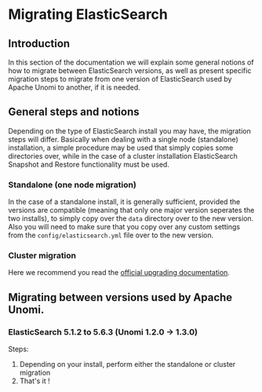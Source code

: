 <!--
  ~ Licensed to the Apache Software Foundation (ASF) under one or more
  ~ contributor license agreements.  See the NOTICE file distributed with
  ~ this work for additional information regarding copyright ownership.
  ~ The ASF licenses this file to You under the Apache License, Version 2.0
  ~ (the "License"); you may not use this file except in compliance with
  ~ the License.  You may obtain a copy of the License at
  ~
  ~      http://www.apache.org/licenses/LICENSE-2.0
  ~
  ~ Unless required by applicable law or agreed to in writing, software
  ~ distributed under the License is distributed on an "AS IS" BASIS,
  ~ WITHOUT WARRANTIES OR CONDITIONS OF ANY KIND, either express or implied.
  ~ See the License for the specific language governing permissions and
  ~ limitations under the License.
  -->
  
# Migrating ElasticSearch

## Introduction

In this section of the documentation we will explain some general notions of how to migrate between ElasticSearch 
versions, as well as present specific migration steps to migrate from one version of ElasticSearch used by Apache Unomi
to another, if it is needed.

## General steps and notions

Depending on the type of ElasticSearch install you may have, the migration steps will differ. Basically when dealing with
a single node (standalone) installation, a simple procedure may be used that simply copies some directories over, while
in the case of a cluster installation ElasticSearch Snapshot and Restore functionality must be used.

### Standalone (one node migration)

In the case of a standalone install, it is generally sufficient, provided the versions are compatible (meaning that only
one major version seperates the two installs), to simply copy over the `data` directory over to the new version. Also
you will need to make sure that you copy over any custom settings from the `config/elasticsearch.yml` file over to the 
new version.

### Cluster migration

Here we recommend you read the [official upgrading documentation](https://www.elastic.co/guide/en/elasticsearch/reference/current/setup-upgrade.html).

## Migrating between versions used by Apache Unomi.

### ElasticSearch 5.1.2 to 5.6.3 (Unomi 1.2.0 -> 1.3.0)

Steps:

1. Depending on your install, perform either the standalone or cluster migration
2. That's it !